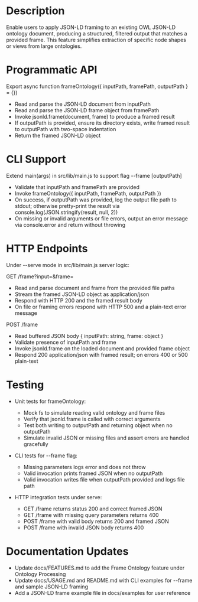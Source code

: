 # Description

Enable users to apply JSON-LD framing to an existing OWL JSON-LD ontology document, producing a structured, filtered output that matches a provided frame. This feature simplifies extraction of specific node shapes or views from large ontologies.

# Programmatic API

Export async function frameOntology({ inputPath, framePath, outputPath } = {})

- Read and parse the JSON-LD document from inputPath
- Read and parse the JSON-LD frame object from framePath
- Invoke jsonld.frame(document, frame) to produce a framed result
- If outputPath is provided, ensure its directory exists, write framed result to outputPath with two-space indentation
- Return the framed JSON-LD object

# CLI Support

Extend main(args) in src/lib/main.js to support flag --frame <inputPath> <framePath> [outputPath]

- Validate that inputPath and framePath are provided
- Invoke frameOntology({ inputPath, framePath, outputPath })
- On success, if outputPath was provided, log the output file path to stdout; otherwise pretty-print the result via console.log(JSON.stringify(result, null, 2))
- On missing or invalid arguments or file errors, output an error message via console.error and return without throwing

# HTTP Endpoints

Under --serve mode in src/lib/main.js server logic:

GET /frame?input=<inputPath>&frame=<framePath>

- Read and parse document and frame from the provided file paths
- Stream the framed JSON-LD object as application/json
- Respond with HTTP 200 and the framed result body
- On file or framing errors respond with HTTP 500 and a plain-text error message

POST /frame

- Read buffered JSON body { inputPath: string, frame: object }
- Validate presence of inputPath and frame
- Invoke jsonld.frame on the loaded document and provided frame object
- Respond 200 application/json with framed result; on errors 400 or 500 plain-text

# Testing

- Unit tests for frameOntology:
  - Mock fs to simulate reading valid ontology and frame files
  - Verify that jsonld.frame is called with correct arguments
  - Test both writing to outputPath and returning object when no outputPath
  - Simulate invalid JSON or missing files and assert errors are handled gracefully

- CLI tests for --frame flag:
  - Missing parameters logs error and does not throw
  - Valid invocation prints framed JSON when no outputPath
  - Valid invocation writes file when outputPath provided and logs file path

- HTTP integration tests under serve:
  - GET /frame returns status 200 and correct framed JSON
  - GET /frame with missing query parameters returns 400
  - POST /frame with valid body returns 200 and framed JSON
  - POST /frame with invalid JSON body returns 400

# Documentation Updates

- Update docs/FEATURES.md to add the Frame Ontology feature under Ontology Processing
- Update docs/USAGE.md and README.md with CLI examples for --frame and sample JSON-LD framing
- Add a JSON-LD frame example file in docs/examples for user reference